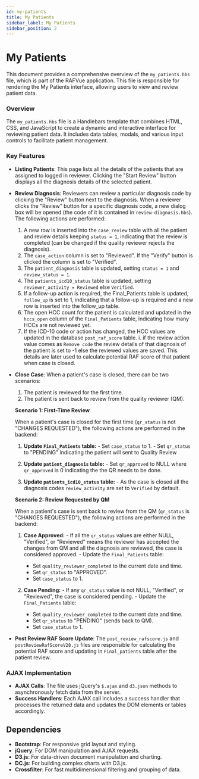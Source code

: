 ```yaml
---
id: my-patients
title: My Patients
sidebar_label: My Patients
sidebar_position: 2
---
```


# My Patients

This document provides a comprehensive overview of the `my_patients.hbs` file, which is part of the RAFVue application. This file is responsible for rendering the My Patients interface, allowing users to view and review patient data.

### Overview

The `my_patients.hbs` file is a Handlebars template that combines HTML, CSS, and JavaScript to create a dynamic and interactive interface for reviewing patient data. It includes data tables, modals, and various input controls to facilitate patient management.

### Key Features

- **Listing Patients**: This page lists all the details of the patients that are assigned to logged in reviewer. Clicking the "Start Review" button displays all the diagnosis details of the selected patient.
- **Review Diagnosis**: Reviewers can review a particular diagnosis code by clicking the "Review" button next to the diagnosis.
  When a reviewer clicks the "Review" button for a specific diagnosis code, a new dialog box will be opened (the code of it is contained in `review-diagnosis.hbs`). The following actions are performed:

  1. A new row is inserted into the `case_review` table with all the patient and review details keeping `status = 1`, indicating that the review is completed (can be changed if the quality reviewer rejects the diagnosis).
  2. The `case_action` column is set to "Reviewed". If the "Verify" button is clicked the column is set to "Verified". 
  3. The `patient_diagnosis` table is updated, setting `status = 1` and `review_status = 1`.
  4. The `patients_icd10_status` table is updated, setting `reviewer_activity = Reviewed` else `Verified`.
  5. If a follow-up action is required, the Final_Patients table is updated, `follow_up` is set to 1, indicating that a follow-up is required and a new row is inserted into the follow_up table.
  6. The open HCC count for the patient is calculated and updated in the `hccs_open` column of the `Final_Patients` table, indicating how many HCCs are not reviewed yet.
  7. If the ICD-10 code or action has changed, the HCC values are updated in the database `post_raf_score` table. 
    i. if the review action value comes as `Remove code` the review details of that diagnosis of the patient is set to -1 else the reviewed values are saved. This details are later used to calculate potential RAF score of that patient when case is closed.
- **Close Case**: 
  When a patient's case is closed, there can be two scenarios:

    1. The patient is reviewed for the first time.
    2. The patient is sent back to review from the quality reviewer (QM).

    **Scenario 1: First-Time Review**

    When a patient's case is closed for the first time (`qr_status` is not "CHANGES REQUESTED"), the following actions are performed in the backend:

    1. **Update `Final_Patients` table:**
      - Set `case_status` to 1.
      - Set `qr_status` to "PENDING" indicating the patient will sent to Quality Review

    2. **Update `patient_diagnosis` table:**
      - Set `qr_approved` to NULL where `qr_approved` is 0 indicating the the QR needs to be done.

    3. **Update `patients_icd10_status` table:**
      - As the case is closed all the diagnosis codes `review_activity` are set to `Verified` by default.

    **Scenario 2: Review Requested by QM**

    When a patient's case is sent back to review from the QM (`qr_status` is "CHANGES REQUESTED"), the following actions are performed in the backend:

    1. **Case Approved:**
      - If all the `qr_status` values are either NULL, "Verified", or "Reviewed" means the reviewer has accepted the changes from QM and all the diagnosis are reviewed, the case is considered approved.
      - Update the `Final_Patients` table:
        - Set `quality_reviewer_completed` to the current date and time.
        - Set `qr_status` to "APPROVED".
        - Set `case_status` to 1.

    3. **Case Pending:**
      - If any `qr_status` value is not NULL, "Verified", or "Reviewed", the case is considered pending.
      - Update the `Final_Patients` table:
        - Set `quality_reviewer_completed` to the current date and time.
        - Set `qr_status` to "PENDING" (sends back to QM).
        - Set `case_status` to 1.

- **Post Review RAF Score Update**: The `post_review_rafscore.js` and `postReviewRafScoreV28.js` files are responsible for calculating the potential RAF score and updating in `Final_patients` table after the patient review.

### AJAX Implementation

- **AJAX Calls**: The file uses jQuery's `$.ajax` and `d3.json` methods to asynchronously fetch data from the server.
- **Success Handlers**: Each AJAX call includes a success handler that processes the returned data and updates the DOM elements or tables accordingly.

## Dependencies

- **Bootstrap**: For responsive grid layout and styling.
- **jQuery**: For DOM manipulation and AJAX requests.
- **D3.js**: For data-driven document manipulation and charting.
- **DC.js**: For building complex charts with D3.js.
- **Crossfilter**: For fast multidimensional filtering and grouping of data.
